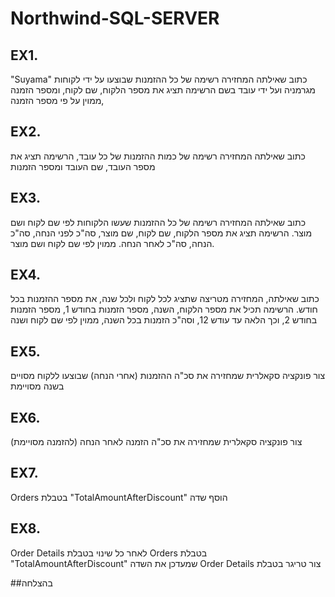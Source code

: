 # Northwind-SQL-SERVER

## EX1.

"Suyama" כתוב שאילתה המחזירה רשימה של כל ההזמנות שבוצעו על ידי לקוחות מגרמניה ועל ידי עובד בשם 
הרשימה תציג את מספר הלקוח, שם לקוח, ומספר הזמנה ,ממוין על פי מספר הזמנה

## EX2.

כתוב שאילתה המחזירה רשימה של כמות ההזמנות של כל עובד,
הרשימה תציג את מספר העובד, שם העובד ומספר הזמנות

## EX3.

כתוב שאילתה המחזירה רשימה של כל ההזמנות שעשו הלקוחות לפי שם לקוח ושם מוצר.
הרשימה תציג את מספר הלקוח, שם לקוח, שם מוצר, סה"כ לפני הנחה, סה"כ הנחה, סה"כ לאחר הנחה.
ממוין לפי שם לקוח ושם מוצר.

## EX4.

כתוב שאילתה, המחזירה מטריצה שתציג לכל לקוח ולכל שנה, את מספר ההזמנות בכל חודש.
הרשימה תכיל את מספר הלקוח, השנה, מספר הזמנות בחודש 1, מספר הזמנות בחודש 2, וכך הלאה עד עודש 12,
וסה"כ הזמנות בכל השנה, ממוין לפי שם לקוח ושנה  

## EX5.

צור פונקציה סקאלרית שמחזירה את סכ"ה ההזמנות (אחרי הנחה) שבוצעו ללקוח מסויים בשנה מסויימת

## EX6.

צור פונקציה סקאלרית שמחזירה את סכ"ה הזמנה לאחר הנחה (להזמנה מסויימת)

## EX7.

Orders בטבלת "TotalAmountAfterDiscount" הוסף שדה 

## EX8.

Order Details לאחר כל שינוי בטבלת Orders בטבלת "TotalAmountAfterDiscount" שמעדכן את השדה Order Details צור טריגר בטבלת 
 
 

##בהצלחה
